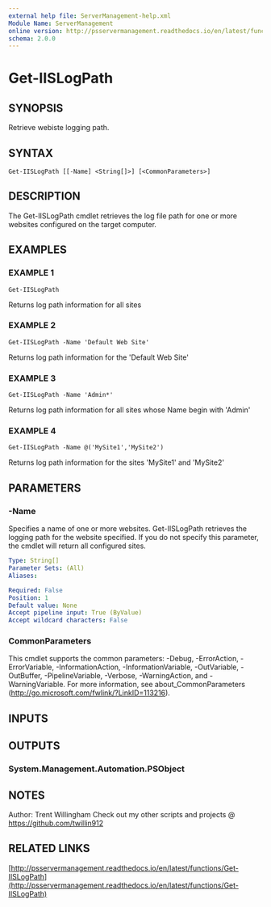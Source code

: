 ```yaml
---
external help file: ServerManagement-help.xml
Module Name: ServerManagement
online version: http://psservermanagement.readthedocs.io/en/latest/functions/Get-IISLogPath
schema: 2.0.0
---
```


# Get-IISLogPath

## SYNOPSIS
Retrieve webiste logging path.

## SYNTAX

```
Get-IISLogPath [[-Name] <String[]>] [<CommonParameters>]
```

## DESCRIPTION
The Get-IISLogPath cmdlet retrieves the log file path for one or more websites configured on the target computer.

## EXAMPLES

### EXAMPLE 1
```
Get-IISLogPath
```

Returns log path information for all sites

### EXAMPLE 2
```
Get-IISLogPath -Name 'Default Web Site'
```

Returns log path information for the 'Default Web Site'

### EXAMPLE 3
```
Get-IISLogPath -Name 'Admin*'
```

Returns log path information for all sites whose Name begin with 'Admin'

### EXAMPLE 4
```
Get-IISLogPath -Name @('MySite1','MySite2')
```

Returns log path information for the sites 'MySite1' and 'MySite2'

## PARAMETERS

### -Name
Specifies a name of one or more websites. 
Get-IISLogPath retrieves the logging path for the website specified. 
If you do not specify this parameter, the cmdlet will return all configured sites.

```yaml
Type: String[]
Parameter Sets: (All)
Aliases:

Required: False
Position: 1
Default value: None
Accept pipeline input: True (ByValue)
Accept wildcard characters: False
```

### CommonParameters
This cmdlet supports the common parameters: -Debug, -ErrorAction, -ErrorVariable, -InformationAction, -InformationVariable, -OutVariable, -OutBuffer, -PipelineVariable, -Verbose, -WarningAction, and -WarningVariable. For more information, see about_CommonParameters (http://go.microsoft.com/fwlink/?LinkID=113216).

## INPUTS

## OUTPUTS

### System.Management.Automation.PSObject
## NOTES
Author: Trent Willingham
Check out my other scripts and projects @ https://github.com/twillin912

## RELATED LINKS

[http://psservermanagement.readthedocs.io/en/latest/functions/Get-IISLogPath](http://psservermanagement.readthedocs.io/en/latest/functions/Get-IISLogPath)

